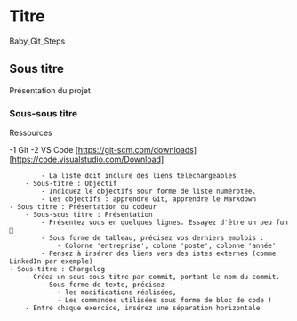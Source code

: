 

# Titre 

Baby_Git_Steps

## Sous titre 

Présentation du projet

### Sous-sous titre

Ressources

-1 Git
-2 VS Code
[https://git-scm.com/downloads]
[https://code.visualstudio.com/Download]

            - La liste doit inclure des liens téléchargeables
        - Sous-titre : Objectif
            - Indiquez le objectifs sour forme de liste numérotée.
            - Les objectifs : apprendre Git, apprendre le Markdown
    - Sous titre : Présentation du codeur
        - Sous-sous titre : Présentation
            - Présentez vous en quelques lignes. Essayez d'être un peu fun 🥳
            - Sous forme de tableau, précisez vos derniers emplois :
                - Colonne 'entreprise', colone 'poste', colonne 'année'
            - Pensez à insérer des liens vers des istes externes (comme LinkedIn par exemple)
    - Sous-titre : Changelog
        - Créez un sous-sous titre par commit, portant le nom du commit.
            - Sous forme de texte, précisez
                - les modifications réalisées,
                - Les commandes utilisées sous forme de bloc de code !
        - Entre chaque exercice, insérez une séparation horizontale